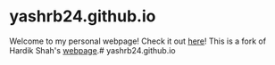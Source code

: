 # yashrb24.github.io
Welcome to my personal webpage! Check it out [here](https://yashrb24.github.io/)!
This is a fork of Hardik Shah's [webpage](https://github.com/hardik01shah/hardik01shah.github.io).# yashrb24.github.io

